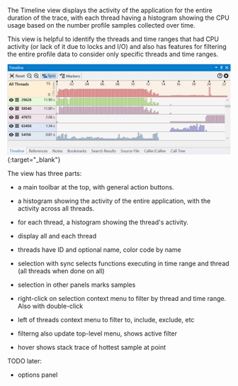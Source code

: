 The Timeline view displays the activity of the application for the entire duration of the trace, with each thread having a histogram showing the CPU usage based on the number profile samples collected over time.

This view is helpful to identify the threads and time ranges that had CPU activity (or lack of it due to locks and I/O) and also has features for filtering the entire profile data to consider only specific threads and time ranges.

[![Profiling UI screenshot](img/timeline-view_1028x418.png)](img/timeline-view_1028x418.png){:target="_blank"}

The view has three parts:
- a main toolbar at the top, with general action buttons.
- a histogram showing the activity of the entire application, with the activity across all threads.
- for each thread, a histogram showing the thread's activity.



- display all and each thread
- threads have ID and optional name, color code by name
- selection with sync selects functions executing in time range and thread (all threads when done on all)
- selection in other panels marks samples 
- right-click on selection context menu to filter by thread and time range. Also with double-click
- left of threads context menu to filter to, include, exclude, etc
- filterng also update top-level menu, shows active filter
- hover shows stack trace of hottest sample at point

TODO later:
- options panel